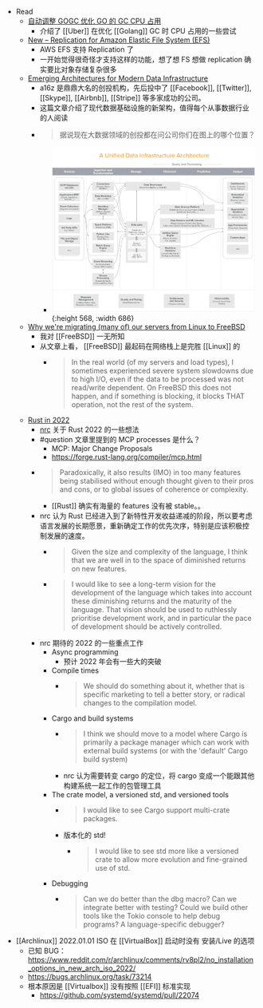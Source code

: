 - Read
	- [自动调整 GOGC 优化 GO 的 GC CPU 占用](https://xargin.com/dynamic-gogc/)
		- 介绍了 [[Uber]] 在优化 [[Golang]] GC 时 CPU 占用的一些尝试
	- [New – Replication for Amazon Elastic File System (EFS)](https://aws.amazon.com/blogs/aws/new-replication-for-amazon-elastic-file-system-efs/)
		- AWS EFS 支持 Replication 了
		- 一开始觉得很奇怪才支持这样的功能，想了想 FS 想做 replication 确实要比对象存储复杂很多
	- [Emerging Architectures for Modern Data Infrastructure](https://future.a16z.com/emerging-architectures-modern-data-infrastructure/)
		- a16z 是鼎鼎大名的创投机构，先后投中了 [[Facebook]], [[Twitter]], [[Skype]], [[Airbnb]], [[Stripe]] 等多家成功的公司。
		- 这篇文章介绍了现代数据基础设施的新架构，值得每个从事数据行业的人阅读
		- > 据说现在大数据领域的创投都在问公司你们在图上的哪个位置？
			- ![image.png](../assets/image_1643468951884_0.png){:height 568, :width 686}
	- [Why we're migrating (many of) our servers from Linux to FreeBSD](https://it-notes.dragas.net/2022/01/24/why-were-migrating-many-of-our-servers-from-linux-to-freebsd/)
		- 我对 [[FreeBSD]] 一无所知
		- 从文章上看， [[FreeBSD]] 最起码在网络栈上是完胜 [[Linux]] 的
			- > In the real world (of my servers and load types), I sometimes experienced severe system slowdowns due to high I/O, even if the data to be processed was not read/write dependent. On FreeBSD this does not happen, and if something is blocking, it blocks THAT operation, not the rest of the system.
	- [Rust in 2022](https://www.ncameron.org/blog/rust-in-2022-2/)
		- [nrc](https://github.com/nrc) 关于 Rust 2022 的一些想法
		- #question 文章里提到的 MCP processes 是什么？
			- MCP: Major Change Proposals
			- https://forge.rust-lang.org/compiler/mcp.html
		- > Paradoxically, it also results (IMO) in too many features being stabilised without enough thought given to their pros and cons, or to global issues of coherence or complexity.
			- [[Rust]] 确实有海量的 features 没有被 stable。。
		- nrc 认为 Rust 已经进入到了新特性开发收益递减的阶段，所以要考虑语言发展的长期愿景，重新确定工作的优先次序，特别是应该积极控制发展的速度。
			- > Given the size and complexity of the language, I think that we are well in to the space of diminished returns on new features.
			- > I would like to see a long-term vision for the development of the language which takes into account these diminishing returns and the maturity of the language. That vision should be used to ruthlessly prioritise development work, and in particular the pace of development should be actively controlled.
		- nrc 期待的 2022 的一些重点工作
			- Async programming
				- 预计 2022 年会有一些大的突破
			- Compile times
				- > We should do something about it, whether that is specific marketing to tell a better story, or radical changes to the compilation model.
			- Cargo and build systems
				- > I think we should move to a model where Cargo is primarily a package manager which can work with external build systems (or with the 'default' Cargo build system)
				- nrc 认为需要转变 cargo 的定位，将 cargo 变成一个能跟其他构建系统一起工作的包管理工具
			- The crate model, a versioned std, and versioned tools
				- > I would like to see Cargo support multi-crate packages.
				- 版本化的 std!
					- > I would like to see std more like a versioned crate to allow more evolution and fine-grained use of std.
			- Debugging
				- > Can we do better than the dbg macro? Can we integrate better with testing? Could we build other tools like the Tokio console to help debug programs? A language-specific debugger?
- [[Archlinux]] 2022.01.01 ISO 在 [[VirtualBox]] 启动时没有 安装/Live 的选项
	- 已知 BUG： https://www.reddit.com/r/archlinux/comments/rv8pl2/no_installation_options_in_new_arch_iso_2022/
	- https://bugs.archlinux.org/task/73214
	- 根本原因是 [[Virtualbox]] 没有按照 [[EFI]] 标准实现
		- https://github.com/systemd/systemd/pull/22074